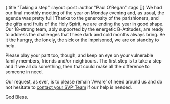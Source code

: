 {:title "Taking a step"
 :layout :post
 :author "Paul O'Regan"
 :tags []}
We had our final monthly meeting of the year on Monday evening and, as usual, the agenda was pretty full! Thanks to the generosity of the parishioners, and the gifts and fruits of the Holy Spirit, we are ending the year in good shape. Our 18-strong team, ably supported by the energetic B-Attitudes, are ready to address the challenges that these dark and cold months always bring. Be it the hungry, the lonely, the sick or the imprisoned, we are on standby to help.

Please play your part too, though, and keep an eye on your vulnerable family members, friends and/or neighbours. The first step is to take a step and if we all do something, then that could make all the difference to someone in need.

Our request, as ever, is to please remain 'Aware' of need around us and do not hesitate to [contact your SVP Team](../../pages-output/contact/) if our help is needed.

God Bless.
